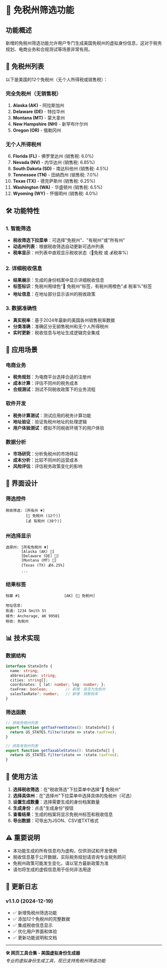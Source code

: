 # 🚫 免税州筛选功能

## 功能概述

新增的免税州筛选功能允许用户专门生成美国免税州的虚拟身份信息，这对于税务规划、电商业务和合规测试等场景非常有用。

## 🎯 免税州列表

以下是美国的12个免税州（无个人所得税或销售税）：

### 完全免税州（无销售税）
1. **Alaska (AK)** - 阿拉斯加州
2. **Delaware (DE)** - 特拉华州  
3. **Montana (MT)** - 蒙大拿州
4. **New Hampshire (NH)** - 新罕布什尔州
5. **Oregon (OR)** - 俄勒冈州

### 无个人所得税州
6. **Florida (FL)** - 佛罗里达州 (销售税: 6.0%)
7. **Nevada (NV)** - 内华达州 (销售税: 6.85%)
8. **South Dakota (SD)** - 南达科他州 (销售税: 4.5%)
9. **Tennessee (TN)** - 田纳西州 (销售税: 7.0%)
10. **Texas (TX)** - 德克萨斯州 (销售税: 6.25%)
11. **Washington (WA)** - 华盛顿州 (销售税: 6.5%)
12. **Wyoming (WY)** - 怀俄明州 (销售税: 4.0%)

## 🛠️ 功能特性

### 1. 智能筛选
- **税收筛选下拉菜单**：可选择"免税州"、"有税州"或"所有州"
- **动态州列表**：根据税收筛选自动更新可选州列表
- **税率显示**：州列表中直观显示税收状态（🚫免税 或 💰税率%）

### 2. 详细税收信息
- **结果展示**：生成的身份档案中显示详细税收信息
- **标签标识**：免税州用绿色"🚫 免税州"标签，有税州用橙色"💰 税率%"标签
- **地址信息**：在地址部分显示该州的税收政策

### 3. 数据准确性
- **真实税率**：基于2024年最新的美国各州销售税率数据
- **分类准确**：准确区分无销售税州和无个人所得税州
- **实时更新**：税收信息与地址生成逻辑完全集成

## 💼 应用场景

### 电商业务
- **税务规划**：为电商平台选择合适的注册州
- **成本计算**：评估不同州的税务成本
- **合规测试**：测试不同税收政策下的业务流程

### 软件开发
- **税务计算测试**：测试应用的税务计算功能
- **地址验证**：验证免税州地址的处理逻辑
- **用户体验测试**：模拟不同税收环境下的用户体验

### 数据分析
- **市场研究**：分析免税州的市场特征
- **成本分析**：比较不同州的运营成本
- **风险评估**：评估税务政策变化的影响

## 🎨 界面设计

### 筛选控件
```
税收筛选: [所有州 ▼]
         [🚫 免税州 (12个)]
         [💰 有税州 (38个)]
```

### 州选择显示
```
选择州: [所有免税州 ▼]
       [Alaska (AK) 🚫]
       [Delaware (DE) 🚫]
       [Montana (MT) 🚫]
       [Texas (TX) 💰6.25%]
       ...
```

### 结果标签
```
档案 #1                    [AK] [🚫 免税州]

地址信息:
街道: 1234 Smith St
城市: Anchorage, AK 99501
税收: 免税州
```

## 📊 技术实现

### 数据结构
```typescript
interface StateInfo {
  name: string;
  abbreviation: string;
  cities: string[];
  coordinates: { lat: number; lng: number; };
  taxFree: boolean;        // 新增：是否为免税州
  salesTaxRate?: number;   // 新增：销售税率
}
```

### 筛选函数
```typescript
// 获取免税州列表
export function getTaxFreeStates(): StateInfo[] {
  return US_STATES.filter(state => state.taxFree);
}

// 获取有税州列表  
export function getTaxableStates(): StateInfo[] {
  return US_STATES.filter(state => !state.taxFree);
}
```

## 🚀 使用方法

1. **选择税收筛选**：在"税收筛选"下拉菜单中选择"🚫 免税州"
2. **选择具体州**：在"选择州"下拉菜单中选择具体的免税州（可选）
3. **设置生成数量**：选择需要生成的身份档案数量
4. **生成身份**：点击"生成身份"按钮
5. **查看结果**：生成的档案将显示免税州标签和税收信息
6. **导出数据**：可导出为JSON、CSV或TXT格式

## ⚠️ 重要说明

- 本功能生成的所有信息均为虚构，仅供测试和开发使用
- 税收信息基于公开数据，实际税务规划请咨询专业税务顾问
- 免税州政策可能发生变化，请以官方最新政策为准
- 请勿将生成的虚假信息用于任何非法用途

## 🔄 更新日志

### v1.1.0 (2024-12-19)
- ✅ 新增免税州筛选功能
- ✅ 添加12个免税州的完整数据
- ✅ 集成税收信息显示
- ✅ 优化用户界面和体验
- ✅ 更新功能说明和文档

---

**🛠️ 网页工具合集 - 美国虚拟身份生成器**  
*专业的虚拟身份生成工具，现已支持免税州筛选功能*
